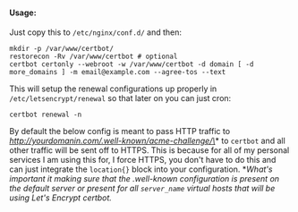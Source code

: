 #### Usage:

Just copy this to `/etc/nginx/conf.d/` and then:

```
mkdir -p /var/www/certbot/
restorecon -Rv /var/www/certbot # optional 
certbot certonly --webroot -w /var/www/certbot -d domain [ -d more_domains ] -m email@example.com --agree-tos --text 
```

This will setup the renewal configurations up properly in `/etc/letsencrypt/renewal` so that later on you can just cron:

```
certbot renewal -n
```

By default the below config is meant to pass HTTP traffic to *http://yourdomanin.com/.well-known/acme-challenge/\** to `certbot` and all other traffic will be sent off to HTTPS. This is because for all of my personal services I am using this for, I force HTTPS, you don't have to do this and can just integrate the `location{}` block into your configuration. **What's important it making sure that the *.well-known* configuration is present on the default server or present for all `server_name` virtual hosts that will be using Let's Encrypt certbot.*